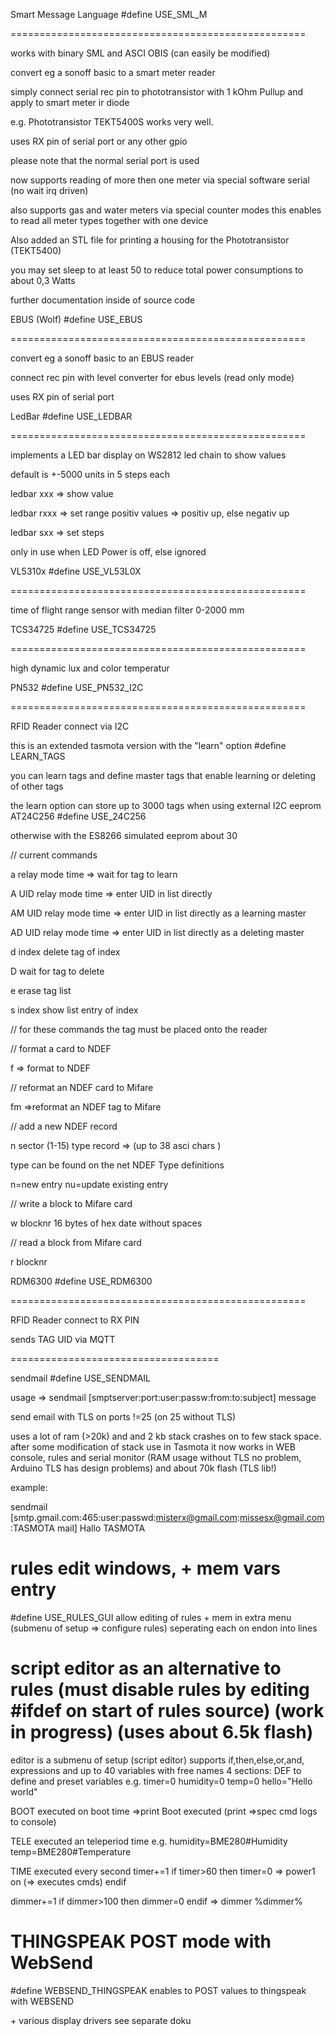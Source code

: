 Smart Message Language \#define USE\_SML\_M

===================================================

works with binary SML and ASCI OBIS (can easily be modified)

convert eg a sonoff basic to a smart meter reader

simply connect serial rec pin to phototransistor with 1 kOhm Pullup and
apply to smart meter ir diode

e.g. Phototransistor TEKT5400S works very well.

uses RX pin of serial port or any other gpio

please note that the normal serial port is used

now supports reading of more then one meter via special software serial
(no wait irq driven)

also supports gas and water meters via special counter modes
this enables to read all meter types together with one device

Also added an STL file for printing a housing for the Phototransistor
(TEKT5400)

you may set sleep to at least 50 to reduce total power consumptions to
about 0,3 Watts

further documentation inside of source code

EBUS (Wolf) \#define USE\_EBUS

===================================================

convert eg a sonoff basic to an EBUS reader

connect rec pin with level converter for ebus levels (read only mode)

uses RX pin of serial port

LedBar \#define USE\_LEDBAR

===================================================

implements a LED bar display on WS2812 led chain to show values

default is +-5000 units in 5 steps each

ledbar xxx =\> show value

ledbar rxxx =\> set range positiv values =\> positiv up, else negativ up

ledbar sxx =\> set steps

only in use when LED Power is off, else ignored

VL5310x \#define USE\_VL53L0X

===================================================

time of flight range sensor with median filter 0-2000 mm

TCS34725 \#define USE\_TCS34725

===================================================

high dynamic lux and color temperatur

PN532 \#define USE\_PN532\_I2C

===================================================

RFID Reader connect via I2C

this is an extended tasmota version with the \"learn\" option \#define
LEARN\_TAGS

you can learn tags and define master tags that enable learning or
deleting of other tags

the learn option can store up to 3000 tags when using external I2C
eeprom AT24C256 \#define USE\_24C256

otherwise with the ES8266 simulated eeprom about 30

// current commands

a relay mode time =\> wait for tag to learn

A UID relay mode time =\> enter UID in list directly

AM UID relay mode time =\> enter UID in list directly as a learning
master

AD UID relay mode time =\> enter UID in list directly as a deleting
master

d index delete tag of index

D wait for tag to delete

e erase tag list

s index show list entry of index

// for these commands the tag must be placed onto the reader

// format a card to NDEF

f =\> format to NDEF

// reformat an NDEF card to Mifare

fm =\>reformat an NDEF tag to Mifare

// add a new NDEF record

n sector (1-15) type record =\> (up to 38 asci chars )

type can be found on the net NDEF Type definitions

n=new entry nu=update existing entry

// write a block to Mifare card

w blocknr 16 bytes of hex date without spaces

// read a block from Mifare card

r blocknr

RDM6300 \#define USE\_RDM6300

===================================================

RFID Reader connect to RX PIN

sends TAG UID via MQTT

====================================

sendmail #define USE_SENDMAIL

usage => sendmail [smptserver:port:user:passw:from:to:subject] message

send email with TLS on ports !=25 (on 25 without TLS)

uses a lot of ram (>20k) and and 2 kb stack crashes on to few stack space. after some modification of stack use in Tasmota it now works in WEB console, rules and serial monitor  (RAM usage without TLS no problem, Arduino TLS has design problems)
and about 70k flash (TLS lib!)

example:

sendmail [smtp.gmail.com:465:user:passwd:<misterx@gmail.com>:<missesx@gmail.com>:TASMOTA mail] Hallo TASMOTA


rules edit windows, + mem vars entry
======================================
#define USE_RULES_GUI
allow editing of rules + mem in extra menu (submenu of setup => configure rules)
seperating each on endon into lines


script editor as an alternative to rules (must disable rules by editing #ifdef on start of rules source) (work in progress)
(uses about 6.5k flash)
=====================================
editor is a submenu of setup (script editor)
supports if,then,else,or,and, expressions and up to 40 variables with free names
4 sections:
DEF to define and preset variables e.g.
timer=0
humidity=0
temp=0
hello="Hello world"

BOOT executed on boot time
=>print Boot executed (print =>spec cmd logs to console)

TELE executed an teleperiod time e.g.
humidity=BME280#Humidity
temp=BME280#Temperature

TIME executed every second
timer+=1
if timer>60
then timer=0
=> power1 on  (=> executes cmds)
endif

dimmer+=1
if dimmer>100
then dimmer=0
endif
=> dimmer %dimmer%




THINGSPEAK POST mode with WebSend
=====================================
#define WEBSEND_THINGSPEAK
enables to POST values to thingspeak with WEBSEND



\+ various display drivers see separate doku
